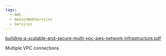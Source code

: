 ```yaml
---
tags:
  - AWS
  - AmazonWebServices
  - Services
---
```

[building-a-scalable-and-secure-multi-vpc-aws-network-infrastructure.pdf](https://d1.awsstatic.com/whitepapers/building-a-scalable-and-secure-multi-vpc-aws-network-infrastructure.pdf)

Multiple VPC connections 